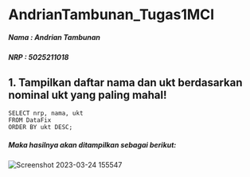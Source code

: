# AndrianTambunan_Tugas1MCI
##### Nama : Andrian Tambunan
##### NRP : 5025211018

## 1. Tampilkan daftar nama dan ukt berdasarkan nominal ukt yang paling mahal!
```
SELECT nrp, nama, ukt
FROM DataFix
ORDER BY ukt DESC;
```
##### Maka hasilnya akan ditampilkan sebagai berikut:
![Screenshot 2023-03-24 155547](https://user-images.githubusercontent.com/100081922/227471979-64a6db76-69d0-4388-a677-1b39b8f66714.png)
